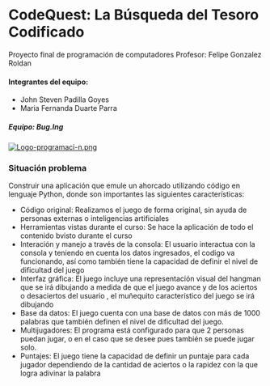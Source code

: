 # CodeQuest: La Búsqueda del Tesoro Codificado

Proyecto final de programación de computadores
Profesor: Felipe Gonzalez Roldan

#### Integrantes del equipo:

* John Steven Padilla Goyes
* Maria Fernanda Duarte Parra

##### Equipo: Bug.Ing
[![Logo-programaci-n.png](https://i.postimg.cc/SNYSyphh/Logo-programaci-n.png)](https://postimg.cc/tYyQ5wJS)

### Situación problema

Construir una aplicación que emule un ahorcado utilizando código en lenguaje Python, donde son importantes las siguientes características:
* Código original: Realizamos el juego de forma original, sin ayuda de personas externas o inteligencias artificiales
* Herramientas vistas durante el curso: Se hace la aplicación de todo el contenido bvisto durante el curso 
* Interación y manejo a través de la consola: El usuario interactua con la consola y teniendo en cuenta los datos ingresados, el codigo va funcionando, así como también tiene la capacidad de definir el nivel de dificultad del juego 
* Interfaz gráfica: El juego incluye una representación visual del hangman que se irá dibujando a medida  de que el juego avance y de los aciertos o desaciertos del usuario , el muñequito característico del juego se irá dibujando
* Base da datos: El juego cuenta con una base de datos con más de 1000 palabras que también definen el nivel de dificultad del juego.
* Multijugadores: El programa está configurado para que 2 personas puedan jugar, o en el caso que se desee pues también se puede jugar solo.
* Puntajes: El juego tiene la capacidad de definir un puntaje para cada jugador dependiendo de la cantidad de aciertos o la rapidez con la que logra adivinar la palabra
